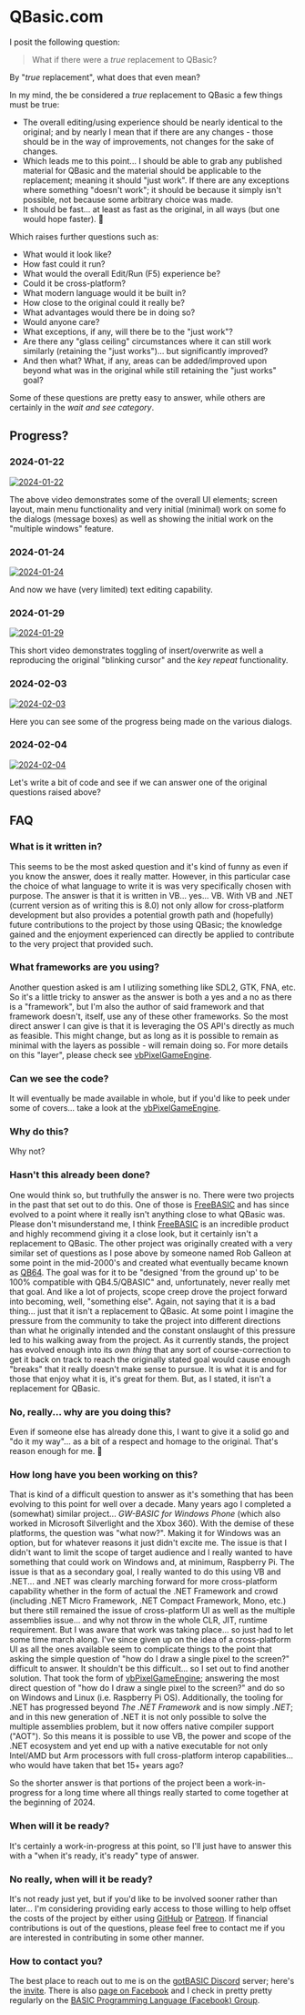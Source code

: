 # QBasic.com

I posit the following question:

> What if there were a *true* replacement to QBasic?

By "*true* replacement", what does that even mean?

In my mind, the be considered a *true* replacement to QBasic a few things must be true:

- The overall editing/using experience should be nearly identical to the original; and by nearly I mean that if there are any changes - those should be in the way of improvements, not changes for the sake of changes.
- Which leads me to this point... I should be able to grab any published material for QBasic and the material should be applicable to the replacement; meaning it should "just work". If there are any exceptions where something "doesn't work"; it should be because it simply isn't possible, not because some arbitrary choice was made.
- It should be fast... at least as fast as the original, in all ways (but one would hope faster). 🤠

Which raises further questions such as:

- What would it look like?
- How fast could it run?
- What would the overall Edit/Run (F5) experience be?
- Could it be cross-platform?
- What modern language would it be built in?
- How close to the original could it really be?
- What advantages would there be in doing so?
- Would anyone care?
- What exceptions, if any, will there be to the "just work"?
- Are there any "glass ceiling" circumstances where it can still work similarly (retaining the "just works")... but significantly improved?
- And then what? What, if any, areas can be added/improved upon beyond what was in the original while still retaining the "just works" goal?

Some of these questions are pretty easy to answer, while others are certainly in the *wait and see category*.

## Progress?

### 2024-01-22

[![2024-01-22](images/2024-01-22_14-12-57.png)](videos/2024-01-22_14-12-57.mp4)

The above video demonstrates some of the overall UI elements; screen layout, main menu functionality and very initial (minimal) work on some fo the dialogs (message boxes) as well as showing the initial work on the "multiple windows" feature.

### 2024-01-24

[![2024-01-24](images/2024-01-24_00-05-20.png)](videos/2024-01-24_00-05-20.mp4)

And now we have (very limited) text editing capability.

### 2024-01-29

[![2024-01-29](images/2024-01-29_14-37-49.png)](videos/2024-01-29_14-37-49.mp4)

This short video demonstrates toggling of insert/overwrite as well a reproducing the original "blinking cursor" and the *key repeat* functionality.

### 2024-02-03

[![2024-02-03](images/2024-02-03_01-07-17.png)](videos/2024-02-03_01-07-17.mp4)

Here you can see some of the progress being made on the various dialogs.

### 2024-02-04

[![2024-02-04](images/2024-02-04_23-50-19.png)](videos/2024-02-04_23-50-19.mp4)

Let's write a bit of code and see if we can answer one of the original questions raised above?

## FAQ

### What is it written in?

This seems to be the most asked question and it's kind of funny as even if you know the answer, does it really matter. However, in this particular case the choice of what language to write it is was very specifically chosen with purpose. The answer is that it is written in VB... yes... VB. With VB and .NET (current version as of writing this is 8.0) not only allow for cross-platform development but also provides a potential growth path and (hopefully) future contributions to the project by those using QBasic; the knowledge gained and the enjoyment experienced can directly be applied to contribute to the very project that provided such.

### What frameworks are you using?

Another question asked is am I utilizing something like SDL2, GTK, FNA, etc. So it's a little tricky to answer as the answer is both a yes and a no as there is a "framework", but I'm also the author of said framework and that framework doesn't, itself, use any of these other frameworks. So the most direct answer I can give is that it is leveraging the OS API's directly as much as feasible. This might change, but as long as it is possible to remain as minimal with the layers as possible - will remain doing so. For more details on this "layer", please check see [vbPixelGameEngine](https://github.com/DualBrain/vbPixelGameEngine).

### Can we see the code?

It will eventually be made available in whole, but if you'd like to peek under some of covers... take a look at the [vbPixelGameEngine](https://github.com/DualBrain/vbPixelGameEngine).

### Why do this?

Why not?

### Hasn't this already been done?

One would think so, but truthfully the answer is no. There were two projects in the past that set out to do this. One of those is [FreeBASIC](https://www.freebasic.net/) and has since evolved to a point where it really isn't anything close to what QBasic was. Please don't misunderstand me, I think [FreeBASIC](https://www.freebasic.net/) is an incredible product and highly recommend giving it a close look, but it certainly isn't a replacement to QBasic. The other project was originally created with a very similar set of questions as I pose above by someone named Rob Galleon at some point in the mid-2000's and created what eventually became known as [QB64](https://qb64.com/). The goal was for it to be "designed 'from the ground up' to be 100% compatible with QB4.5/QBASIC" and, unfortunately, never really met that goal. And like a lot of projects, scope creep drove the project forward into becoming, well, "something else". Again, not saying that it is a bad thing... just that it isn't a replacement to QBasic. At some point I imagine the pressure from the community to take the project into different directions than what he originally intended and the constant onslaught of this pressure led to his walking away from the project. As it currently stands, the project has evolved enough into its *own thing* that any sort of course-correction to get it back on track to reach the originally stated goal would cause enough "breaks" that it really doesn't make sense to pursue. It is what it is and for those that enjoy what it is, it's great for them. But, as I stated, it isn't a replacement for QBasic.

### No, really... why are you doing this?

Even if someone else has already done this, I want to give it a solid go and "do it my way"... as a bit of a respect and homage to the original. That's reason enough for me. 🤠

### How long have you been working on this?

That is kind of a difficult question to answer as it's something that has been evolving to this point for well over a decade. Many years ago I completed a (somewhat) similar project... *GW-BASIC for Windows Phone* (which also worked in Microsoft Silverlight and the Xbox 360). With the demise of these platforms, the question was "what now?". Making it for Windows was an option, but for whatever reasons it just didn't excite me. The issue is that I didn't want to limit the scope of target audience and I really wanted to have something that could work on Windows and, at minimum, Raspberry Pi. The issue is that as a secondary goal, I really wanted to do this using VB and .NET... and .NET was clearly marching forward for more cross-platform capability whether in the form of actual the .NET Framework and crowd (including .NET Micro Framework, .NET Compact Framework, Mono, etc.) but there still remained the issue of cross-platform UI as well as the multiple assemblies issue... and why not throw in the whole CLR, JIT, runtime requirement. But I was aware that work was taking place... so just had to let some time march along. I've since given up on the idea of a cross-platform UI as all the ones available seem to complicate things to the point that asking the simple question of "how do I draw a single pixel to the screen?" difficult to answer. It shouldn't be this difficult... so I set out to find another solution. That took the form of [vbPixelGameEngine](https://github.com/DualBrain/vbPixelGameEngine); answering the most direct question of "how do I draw a single pixel to the screen?" and do so on Windows and Linux (i.e. Raspberry Pi OS). Additionally, the tooling for .NET has progressed beyond *The .NET Framework* and is now simply *.NET*; and in this new generation of .NET it is not only possible to solve the multiple assemblies problem, but it now offers native compiler support ("AOT"). So this means it is possible to use VB, the power and scope of the .NET ecosystem and yet end up with a native executable for not only Intel/AMD but Arm processors with full cross-platform interop capabilities... who would have taken that bet 15+ years ago?

So the shorter answer is that portions of the project been a work-in-progress for a long time where all things really started to come together at the beginning of 2024.

### When will it be ready?

It's certainly a work-in-progress at this point, so I'll just have to answer this with a "when it's ready, it's ready" type of answer.

### No really, when will it be ready?

It's not ready just yet, but if you'd like to be involved sooner rather than later... I'm considering providing early access to those willing to help offset the costs of the project by either using [GitHub](https://github.com/DualBrain) or [Patreon](https://www.patreon.com/corysmith). If financial contributions is out of the questions, please feel free to contact me if you are interested in contributing in some other manner.

### How to contact you?

The best place to reach out to me is on the [gotBASIC Discord](https://discord.gg/AYcgDwERUU) server; here's the [invite](https://discord.gg/AYcgDwERUU). There is also [page on Facebook](https://www.facebook.com/QBasicByCorySmith) and I check in pretty pretty regularly on the [BASIC Programming Language (Facebook) Group](https://www.facebook.com/groups/2057165187928233).
